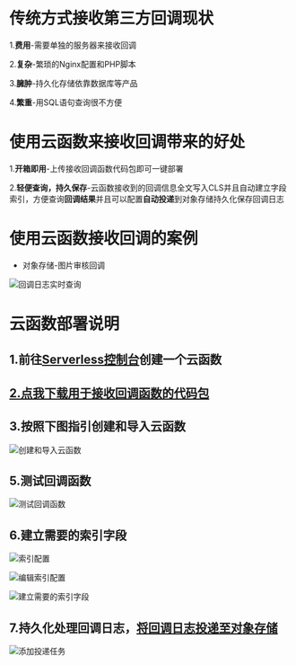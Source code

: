 # 传统方式接收第三方回调现状

1.**费用**-需要单独的服务器来接收回调  

2.**复杂**-繁琐的Nginx配置和PHP脚本  

3.**臃肿**-持久化存储依靠数据库等产品  

4.**繁重**-用SQL语句查询很不方便

# 使用云函数来接收回调带来的好处

1.**开箱即用**-上传接收回调函数代码包即可一键部署

2.**轻便查询，持久保存**-云函数接收到的回调信息全文写入CLS并且自动建立字段索引，方便查询**回调结果**并且可以配置**自动投递**到对象存储持久化保存回调日志

# 使用云函数接收回调的案例

- 对象存储-图片审核回调

![回调日志实时查询](https://sls-1252458796.cos.ap-guangzhou.myqcloud.com/GItHub/WebFunc-php7-receive_callback/img/%E5%9B%9E%E8%B0%83%E6%97%A5%E5%BF%97%E5%AE%9E%E6%97%B6%E6%9F%A5%E8%AF%A2.png?imageView2/2/w/1320)

# 云函数部署说明

## 1.前往[Serverless控制台](https://console.cloud.tencent.com/scf/list)创建一个云函数

## [2.点我下载用于接收回调函数的代码包](https://sls-1252458796.cos.ap-guangzhou.myqcloud.com/DEMO/%E6%8E%A5%E6%94%B6%E7%AC%AC%E4%B8%89%E6%96%B9%E5%9B%9E%E8%B0%83%E5%87%BD%E6%95%B0%E4%BB%A3%E7%A0%81%E5%8C%85-PHP7.zip)

## 3.按照下图指引创建和导入云函数

![创建和导入云函数](https://sls-1252458796.cos.ap-guangzhou.myqcloud.com/GItHub/WebFunc-php7-receive_callback/img/%E5%88%9B%E5%BB%BA%E5%92%8C%E5%AF%BC%E5%85%A5%E4%BA%91%E5%87%BD%E6%95%B0.png?imageView2/2/w/1320)

## 5.测试回调函数

![测试回调函数](https://sls-1252458796.cos.ap-guangzhou.myqcloud.com/GItHub/WebFunc-php7-receive_callback/img/%E6%B5%8B%E8%AF%95%E5%9B%9E%E8%B0%83%E5%87%BD%E6%95%B0.png?imageView2/2/w/1320)

## 6.建立需要的索引字段

![索引配置](https://sls-1252458796.cos.ap-guangzhou.myqcloud.com/GItHub/WebFunc-php7-receive_callback/img/%E7%B4%A2%E5%BC%95%E9%85%8D%E7%BD%AE.png?imageView2/2/w/1320)

![编辑索引配置](sls-1252458796.cos.ap-guangzhou.myqcloud.com/GItHub/WebFunc-php7-receive_callback/img/%E7%BC%96%E8%BE%91%E7%B4%A2%E5%BC%95%E9%85%8D%E7%BD%AE.png?imageView2/2/w/1320)

![建立需要的索引字段](https://sls-1252458796.cos.ap-guangzhou.myqcloud.com/GItHub/WebFunc-php7-receive_callback/img/%E5%BB%BA%E7%AB%8B%E9%9C%80%E8%A6%81%E7%9A%84%E7%B4%A2%E5%BC%95%E5%AD%97%E6%AE%B5.png?imageView2/2/w/1320)

## 7.持久化处理回调日志，[将回调日志投递至对象存储](https://console.cloud.tencent.com/cls/shipper/cos)

![添加投递任务](https://sls-1252458796.cos.ap-guangzhou.myqcloud.com/GItHub/WebFunc-php7-receive_callback/img/%E6%B7%BB%E5%8A%A0%E6%8A%95%E9%80%92%E4%BB%BB%E5%8A%A1.png?imageView2/2/w/1320)
